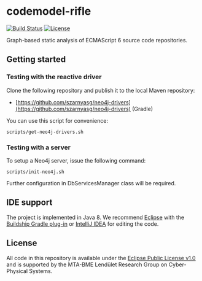 # codemodel-rifle

[![Build Status](https://travis-ci.org/FTSRG/codemodel-rifle.svg?branch=master)](https://travis-ci.org/FTSRG/codemodel-rifle)
[![License](https://img.shields.io/badge/license-EPL%20v1.0-lightgrey.svg)](https://github.com/FTSRG/codemodel-rifle/blob/master/LICENSE)

Graph-based static analysis of ECMAScript 6 source code repositories.

## Getting started

### Testing with the reactive driver

Clone the following repository and publish it to the local Maven repository:

* [https://github.com/szarnyasg/neo4j-drivers](https://github.com/szarnyasg/neo4j-drivers) (Gradle)

You can use this script for convenience:

```
scripts/get-neo4j-drivers.sh
```

### Testing with a server

To setup a Neo4j server, issue the following command:

```
scripts/init-neo4j.sh
```

Further configuration in DbServicesManager class will be required.

## IDE support

The project is implemented in Java 8. We recommend [Eclipse](http://www.eclipse.org/downloads/eclipse-packages/) with the [Buildship Gradle plug-in](https://projects.eclipse.org/projects/tools.buildship) or [IntelliJ IDEA](https://www.jetbrains.com/idea/) for editing the code.

## License

All code in this repository is available under the [Eclipse Public License v1.0](http://www.eclipse.org/legal/epl-v10.html) and is supported by the MTA-BME Lendület Research Group on Cyber-Physical Systems.
